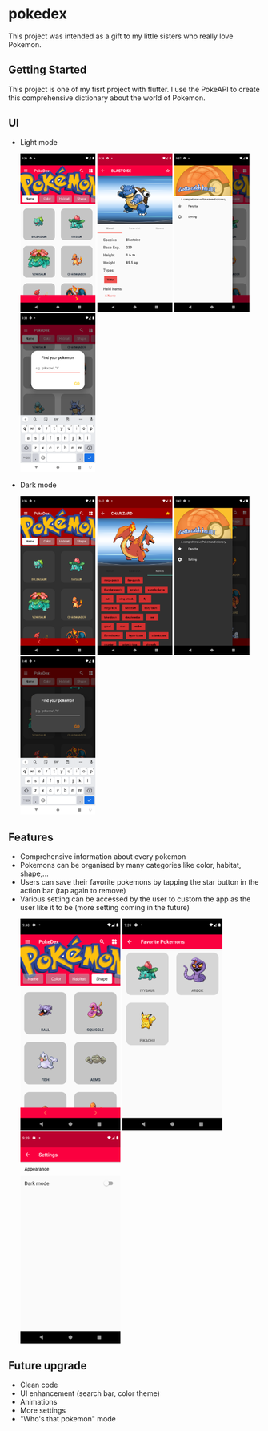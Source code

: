 # pokedex

This project was intended as a gift to my little sisters who really love Pokemon.

## Getting Started

This project is one of my fisrt project with flutter. I use the PokeAPI to create this comprehensive dictionary about the world of Pokemon.

## UI

- Light mode
  <p float="left">
    <img src="assets/demos/home_light.png" width="150" />
    <img src="assets/demos/detail_light.png" width="150" /> 
    <img src="assets/demos/drawer_light.png" width="150" /> 
    <img src="assets/demos/search_light.png" width="150" /> 
  </p>
- Dark mode
  <p float="left">
    <img src="assets/demos/home_dark.png" width="150" />
    <img src="assets/demos/detail_dark.png" width="150" /> 
    <img src="assets/demos/drawer_dark.png" width="150" /> 
    <img src="assets/demos/search_dark.png" width="150" /> 
  </p>

## Features

- Comprehensive information about every pokemon
- Pokemons can be organised by many categories like color, habitat, shape,...
- Users can save their favorite pokemons by tapping the star button in the action bar (tap again to remove)
- Various setting can be accessed by the user to custom the app as the user like it to be (more setting coming in the future)
  <p float="left">
    <img src="assets/demos/category.png" width="200" />
    <img src="assets/demos/favorite.png" width="200" />
    <img src="assets/demos/setting.png" width="200" />
  </p>

## Future upgrade
- Clean code
- UI enhancement (search bar, color theme)
- Animations
- More settings
- "Who's that pokemon" mode